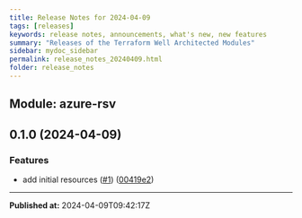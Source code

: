 ```yaml
---
title: Release Notes for 2024-04-09
tags: [releases]
keywords: release notes, announcements, what's new, new features
summary: "Releases of the Terraform Well Architected Modules"
sidebar: mydoc_sidebar
permalink: release_notes_20240409.html
folder: release_notes
---
```


## Module: azure-rsv
## 0.1.0 (2024-04-09)


### Features

* add initial resources ([#1](https://github.com/CloudNationHQ/terraform-azure-rsv/releases/tag/v0.1.0)) ([00419e2](https://github.com/CloudNationHQ/terraform-azure-rsv/commit/00419e2250a50a0ca1c0248bcc1cefc6951f3fde))

---

**Published at:** 2024-04-09T09:42:17Z

